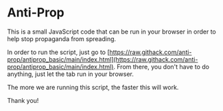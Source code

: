 # Anti-Prop

This is a small JavaScript code that can be run in your browser in order to help stop propaganda from spreading.

In order to run the script, just go to [https://raw.githack.com/anti-prop/antiprop_basic/main/index.html](https://raw.githack.com/anti-prop/antiprop_basic/main/index.html). From there, you don't have to do anything, just let the tab run in your browser.

The more we are running this script, the faster this will work.

Thank you!
